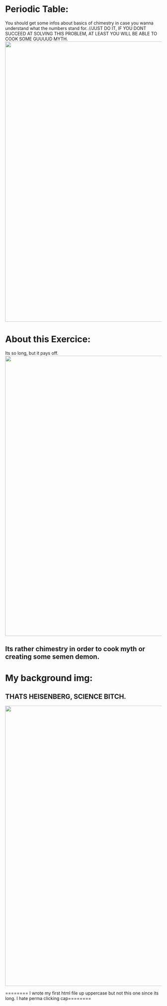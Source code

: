 # Periodic Table:
You should get some infos about basics of chimestry in case you wanna understand what the numbers stand for.
//JUST DO IT, IF YOU DONT SUCCEED AT SOLVING THIS PROBLEM, AT LEAST YOU WILL BE ABLE TO COOK SOME GUUUUD MYTH.
<img src="https://www.sciencenewsforstudents.org/wp-content/uploads/2019/11/1080_SS_periodic_table_0-1028x579.png" width="900">
# About this Exercice:
Its so long, but it pays off.
<img src="https://mcdn.wallpapersafari.com/medium/53/84/J876QB.jpg" width="900">

## Its rather chimestry in order to cook myth or creating some semen demon.

# My background img:
<h2>THATS HEISENBERG, SCIENCE BITCH.</h2>
<img src="https://i.pinimg.com/originals/90/23/09/9023097ed20a82309d2539fd3d20902f.jpg" width="900">

======== I wrote my first html file up uppercase but not this one since its long. I hate perma clicking cap========
